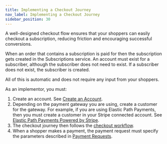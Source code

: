 ```yaml
---
title: Implementing a Checkout Journey 
nav_label: Implementing a Checkout Journey
sidebar_position: 30
---
```


A well-designed checkout flow ensures that your shoppers can easily checkout a subscription, reducing friction and encouraging successful conversions. 

When an order that contains a subscription is paid for then the subscription gets created in the Subscriptions service. An account must exist for a subscriber, although the subscriber does not need to exist. If a subscriber does not exist, the subscriber is created.

All of this is automatic and does not require any input from your shoppers.

As an implementor, you must:

1. Create an account. See [Create an Account](/docs/api/accounts/post-v-2-accounts).
2. Depending on the payment gateway you are using, create a customer for the gateway. For example, if you are using Elastic Path Payments, then you must create a customer in your Stripe connected account. See [Elastic Path Payments Powered by Stripe](/docs/payments).
3. The checkout journey then follows the [checkout workflow](/docs/api/carts/checkout). 
4. When a shopper makes a payment, the payment request must specify the parameters described in [Payment Requests](/docs/api/subscriptions/invoices#payment-requests).